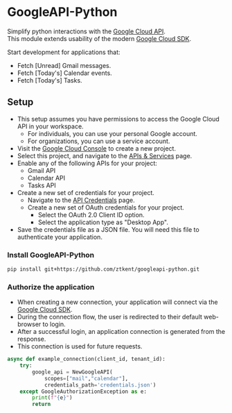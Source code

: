 # GoogleAPI-Python
Simplify python interactions with the [Google Cloud API](https://cloud.google.com/apis/docs/overview).  
This module extends usability of the modern [Google Cloud SDK](https://github.com/googleapis/google-cloud-python).  

Start development for applications that:  
- Fetch [Unread] Gmail messages.
- Fetch [Today's] Calendar events.
- Fetch [Today's] Tasks.

## Setup
- This setup assumes you have permissions to access the Google Cloud API in your workspace.
    - For individuals, you can use your personal Google account.
    - For organizations, you can use a service account.
- Visit the [Google Cloud Console](https://console.cloud.google.com/) to create a new project.
- Select this project, and navigate to the [APIs & Services](https://console.cloud.google.com/apis/dashboard) page.
- Enable any of the following APIs for your project:
    - Gmail API
    - Calendar API
    - Tasks API
- Create a new set of credentials for your project.
    - Navigate to the [API Credentials](https://console.cloud.google.com/apis/credentials) page.
    - Create a new set of OAuth credentials for your project.
        - Select the OAuth 2.0 Client ID option.
        - Select the application type as "Desktop App".
- Save the credentials file as a JSON file. You will need this file to authenticate your application.

### Install GoogleAPI-Python
```bash
pip install git+https://github.com/ztkent/googleapi-python.git
```

### Authorize the application
- When creating a new connection, your application will connect via the [Google Cloud SDK](https://github.com/googleapis/google-cloud-python).
- During the connection flow, the user is redirected to their default web-browser to login.
- After a successful login, an application connection is generated from the response.
- This connection is used for future requests.
```python
async def example_connection(client_id, tenant_id):
    try: 
        google_api = NewGoogleAPI(
            scopes=["mail","calendar"],
            credentials_path='credentials.json')
    except GoogleAuthorizationException as e:
        print(f"{e}")
        return
```